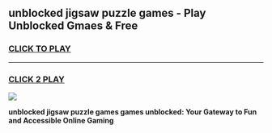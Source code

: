 
## unblocked jigsaw puzzle games - Play Unblocked Gmaes & Free
<h3>
<a href="https://premium.freeplayer.one?title=unblocked_jigsaw_puzzle_games&ref=20F">CLICK TO PLAY</a></h3>
<hr>

<h3>
<a href="https://premium.freeplayer.one?title=unblocked_jigsaw_puzzle_games&ref=20F">CLICK 2 PLAY</a>
  
</h3>

<a href="https://premium.freeplayer.one?title=unblocked_jigsaw_puzzle_games&ref=20F/"><img src="https://clearcache.store/games.png"></a>


**unblocked jigsaw puzzle games games unblocked: Your Gateway to Fun and Accessible Online Gaming**
